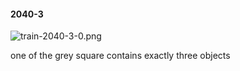 #### 2040-3
![train-2040-3-0.png](https://github.com/lil-lab/nlvr/raw/master/nlvr/train/images/78/train-2040-3-0.png "train-2040-3-0.png")

one of the grey square contains exactly three objects